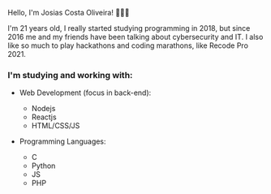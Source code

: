 Hello, I'm Josias Costa Oliveira! 🙋🏽‍♂️

I'm 21 years old, I really started studying programming in 2018, but since 2016 me and my friends have been talking about cybersecurity and IT. I also like so much to play hackathons and coding marathons, like Recode Pro 2021.

### I'm studying and working with:

- Web Development (focus in back-end):
    * Nodejs
    * Reactjs
    * HTML/CSS/JS
        
- Programming Languages:
    * C
    * Python
    * JS
    * PHP
